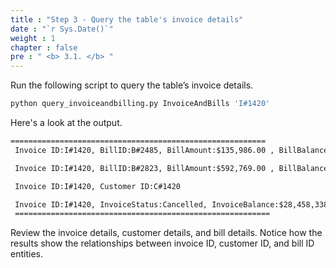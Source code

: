 ```yaml
---
title : "Step 3 - Query the table's invoice details"
date : "`r Sys.Date()`"
weight : 1
chapter : false
pre : " <b> 3.1. </b> "
---
```

Run the following script to query the table’s invoice details.

```bash
python query_invoiceandbilling.py InvoiceAndBills 'I#1420'
```

Here's a look at the output.

```txt
=========================================================
 Invoice ID:I#1420, BillID:B#2485, BillAmount:$135,986.00 , BillBalance:$28,322,352.00

 Invoice ID:I#1420, BillID:B#2823, BillAmount:$592,769.00 , BillBalance:$8,382,270.00

 Invoice ID:I#1420, Customer ID:C#1420

 Invoice ID:I#1420, InvoiceStatus:Cancelled, InvoiceBalance:$28,458,338.00 , InvoiceDate:10/31/17, InvoiceDueDate:11/20/17
 =========================================================
```

Review the invoice details, customer details, and bill details. Notice how the results show the relationships between invoice ID, customer ID, and bill ID entities.